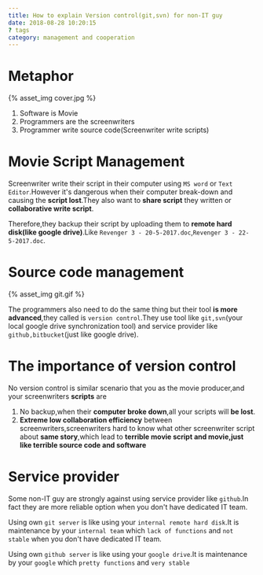 ```yaml
---
title: How to explain Version control(git,svn) for non-IT guy
date: 2018-08-28 10:20:15
? tags
category: management and cooperation
---
```


# Metaphor

{% asset_img cover.jpg %}

1. Software is Movie
2. Programmers are the screenwriters
3. Programmer write source code(Screenwriter write scripts)

# Movie Script Management

Screenwriter write their script in their computer using `MS word` or `Text Editor`.However it's dangerous when their computer break-down and causing the **script lost**.They also want to **share script** they written or **collaborative write script**.

Therefore,they backup their script by uploading them to **remote hard disk(like google drive)**.Like `Revenger 3 - 20-5-2017.doc`,`Revenger 3 - 22-5-2017.doc`.

# Source code management

{% asset_img git.gif %}

The programmers also need to do the same thing but their tool **is more advanced**,they called is `version control`.They use tool like `git,svn`(your local google drive synchronization tool) and service provider like `github,bitbucket`(just like google drive).

# The importance of version control

No version control is similar scenario that you as the movie producer,and your screenwriters **scripts** are

1. No backup,when their **computer broke down**,all your scripts will **be lost**.
2. **Extreme low collaboration efficiency** between screenwriters,screenwriters hard to know what other screenwriter script about **same story**,which lead to **terrible movie script and movie,just like terrible source code and software**

# Service provider

Some non-IT guy are strongly against using service provider like `github`.In fact they are more reliable option when you don't have dedicated IT team.

Using own `git server` is like using your `internal remote hard disk`.It is maintenance by your `internal team` which `lack of functions` and `not stable` when you don't have dedicated IT team.

Using own `github server` is like using your `google drive`.It is maintenance by your `google` which `pretty functions` and `very stable`
